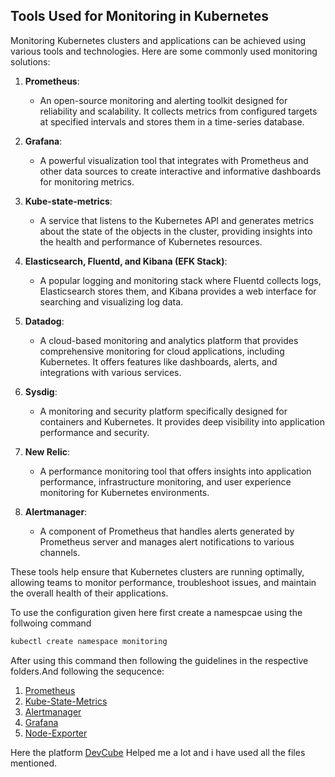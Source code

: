 ## Tools Used for Monitoring in Kubernetes

Monitoring Kubernetes clusters and applications can be achieved using various tools and technologies. Here are some commonly used monitoring solutions:

1. **Prometheus**:
   - An open-source monitoring and alerting toolkit designed for reliability and scalability. It collects metrics from configured targets at specified intervals and stores them in a time-series database.

2. **Grafana**:
   - A powerful visualization tool that integrates with Prometheus and other data sources to create interactive and informative dashboards for monitoring metrics.

3. **Kube-state-metrics**:
   - A service that listens to the Kubernetes API and generates metrics about the state of the objects in the cluster, providing insights into the health and performance of Kubernetes resources.

4. **Elasticsearch, Fluentd, and Kibana (EFK Stack)**:
   - A popular logging and monitoring stack where Fluentd collects logs, Elasticsearch stores them, and Kibana provides a web interface for searching and visualizing log data.

5. **Datadog**:
   - A cloud-based monitoring and analytics platform that provides comprehensive monitoring for cloud applications, including Kubernetes. It offers features like dashboards, alerts, and integrations with various services.

6. **Sysdig**:
   - A monitoring and security platform specifically designed for containers and Kubernetes. It provides deep visibility into application performance and security.

7. **New Relic**:
   - A performance monitoring tool that offers insights into application performance, infrastructure monitoring, and user experience monitoring for Kubernetes environments.

8. **Alertmanager**:
   - A component of Prometheus that handles alerts generated by Prometheus server and manages alert notifications to various channels.

These tools help ensure that Kubernetes clusters are running optimally, allowing teams to monitor performance, troubleshoot issues, and maintain the overall health of their applications.

To use the configuration given here first create a namespcae using the follwoing command

```bash
kubectl create namespace monitoring
```
After using this command then following the guidelines in the respective folders.And following the sequcence:
1) [Prometheus](Prometheus/)
2) [Kube-State-Metrics](Kube-State-Metrics/)
3) [Alertmanager](Alertmanager/)
4) [Grafana](Grafana/)
5) [Node-Exporter](Node-Exporter/)

Here the platform [DevCube](https://devopscube.com/) Helped me a lot and i have used all the files mentioned.